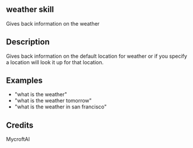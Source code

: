 ## weather skill
Gives back information on the weather

## Description 
Gives back information on the default location for weather or if you specify a location will look it up for that location.

## Examples 
* "what is the weather"
* "what is the weather tomorrow"
* "what is the weather in san francisco"

## Credits 
MycroftAI
